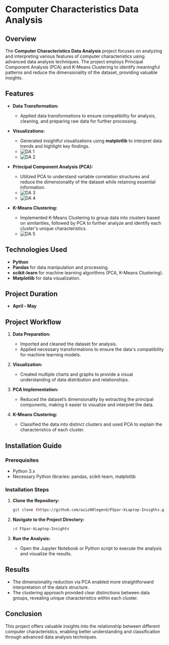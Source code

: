 # Computer Characteristics Data Analysis

## Overview

The **Computer Characteristics Data Analysis** project focuses on analyzing and interpreting various features of computer characteristics using advanced data analysis techniques. The project employs Principal Component Analysis (PCA) and K-Means Clustering to identify meaningful patterns and reduce the dimensionality of the dataset, providing valuable insights.

## Features

- **Data Transformation:**
  - Applied data transformations to ensure compatibility for analysis, cleaning, and preparing raw data for further processing.
  
- **Visualizations:**
  - Generated insightful visualizations using **matplotlib** to interpret data trends and highlight key findings.
  - ![DA 1](https://github.com/user-attachments/assets/136db438-504f-42df-b1ff-d557b1a801a9)
  - ![DA 2](https://github.com/user-attachments/assets/c6a0899a-b963-4147-a2b0-0d5aee9a3c0f)



- **Principal Component Analysis (PCA):**
  - Utilized PCA to understand variable correlation structures and reduce the dimensionality of the dataset while retaining essential information.
  - ![DA 3](https://github.com/user-attachments/assets/3dfaaa65-9ea6-4114-96dd-392e6fb8e65f)
  - ![DA 4](https://github.com/user-attachments/assets/690cc7e7-ef2f-4453-ae1e-51a9d94ee2d4)



- **K-Means Clustering:**
  - Implemented K-Means Clustering to group data into clusters based on similarities, followed by PCA to further analyze and identify each cluster's unique characteristics.
  - ![DA 5](https://github.com/user-attachments/assets/a39f16a5-d196-4074-9906-227ab6497874)



## Technologies Used

- **Python**
- **Pandas** for data manipulation and processing.
- **scikit-learn** for machine learning algorithms (PCA, K-Means Clustering).
- **Matplotlib** for data visualization.

## Project Duration

- **April - May**

## Project Workflow

1. **Data Preparation:**
   - Imported and cleaned the dataset for analysis.
   - Applied necessary transformations to ensure the data's compatibility for machine learning models.

2. **Visualization:**
   - Created multiple charts and graphs to provide a visual understanding of data distribution and relationships.

3. **PCA Implementation:**
   - Reduced the dataset’s dimensionality by extracting the principal components, making it easier to visualize and interpret the data.

4. **K-Means Clustering:**
   - Classified the data into distinct clusters and used PCA to explain the characteristics of each cluster.

## Installation Guide

### Prerequisites

- Python 3.x
- Necessary Python libraries: pandas, scikit-learn, matplotlib

### Installation Steps

1. **Clone the Repository:**
   ```bash
   git clone (https://github.com/aziz00legend/FSpar-kLaptop-Insights.git)
   ```

2. **Navigate to the Project Directory:**
   ```bash
   cd FSpar-kLaptop-Insights
   ```

3. **Run the Analysis:**
   - Open the Jupyter Notebook or Python script to execute the analysis and visualize the results.

## Results

- The dimensionality reduction via PCA enabled more straightforward interpretation of the data’s structure.
- The clustering approach provided clear distinctions between data groups, revealing unique characteristics within each cluster.

## Conclusion

This project offers valuable insights into the relationship between different computer characteristics, enabling better understanding and classification through advanced data analysis techniques.
